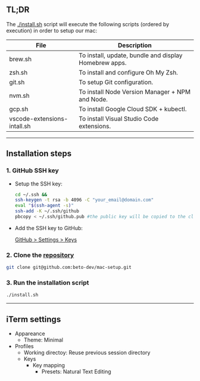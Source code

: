## TL;DR

The [./install.sh](https://github.com/beto-dev/mac-setup/blob/master/install.sh) script will execute the following scripts (ordered by execution) in order to setup our mac:

| File | Description |
| --- | --- |
| brew.sh | To install, update, bundle and display Homebrew apps. |
| zsh.sh | To install and configure Oh My Zsh.  |
| git.sh | To setup Git configuration. |
| nvm.sh | To install Node Version Manager + NPM and Node. |
| gcp.sh | To install Google Cloud SDK + kubectl. |
| vscode-extensions-intall.sh | To install Visual Studio Code extensions. |

---

## Installation steps

### 1. GitHub SSH key

- Setup the SSH key:
    
    ```bash
    cd ~/.ssh && 
    ssh-keygen -t rsa -b 4096 -C "your_email@domain.com"
    eval "$(ssh-agent -s)"
    ssh-add -K ~/.ssh/github
    pbcopy < ~/.ssh/github.pub #the public key will be copied to the clipboard
    ```
    
- Add the SSH key to GitHub:
    
    [GitHub > Settings > Keys](https://github.com/settings/keys) 

### 2. Clone the [repository](https://github.com/beto-dev/mac-setup)

```bash
git clone git@github.com:beto-dev/mac-setup.git
```

### 3. Run the installation script

```bash
./install.sh
```
---

## iTerm settings

- Appareance 
    - Theme: Minimal
- Profiles
    - Working directoy: Reuse previous session directory
    - Keys
        - Key mapping
            - Presets: Natural Text Editing